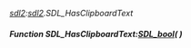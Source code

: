 _[sdl2](../../modules/sdl2/sdl2-module.md):[sdl2](../../modules/sdl2/sdl2-module.md).SDL\_HasClipboardText_
##### Function SDL\_HasClipboardText:[SDL_bool](../../modules/sdl2/sdl2-sdl_bool.md)(  )
